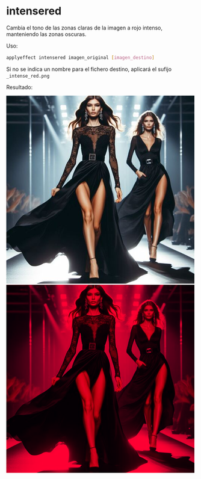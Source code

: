 # intensered

Cambia el tono de las zonas claras de la imagen a rojo intenso, manteniendo las zonas oscuras.

Uso:

``` sh
applyeffect intensered imagen_original [imagen_destino]
```

Si no se indica un nombre para el fichero destino, aplicará el sufijo `_intense_red.png`

Resultado:

![imagen original](../../images/image.jpg)
![intensered](../../images/image_intense_red.png)

